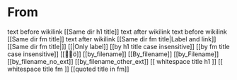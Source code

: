 
# From

text before wikilink [[Same dir h1 title]] text after wikilink
text before wikilink [[Same dir fm title]] text after wikilink
[[Same dir fm title|Label and link]]
[[Same dir fm title|]]
[[|Only label]]
[[by h1 title case insensitive]]
[[by fm title case insensitive]]
[[🤟😀ö]]
[[by_filename]]
[[By_filename]]
[[by_Filename]]
[[by_filename_no_ext]]
[[by_filename_other_ext]]
[[ whitespace title h1 ]]
[[ whitespace title fm ]]
[[quoted title in fm]]
